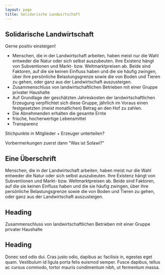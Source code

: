 ```yaml
---
layout: page
title: Solidarische Landwirtschaft
---
```


## Solidarische Landwirtschaft
Gerne positiv einsteigen!

- Menschen, die in der Landwirtschaft arbeiten, haben meist nur die Wahl entweder die Natur oder sich selbst auszubeuten. Ihre Existenz hängt von Subventionen und  Markt- bzw. Weltmarktpreisen ab. Beide sind Faktoren, auf die sie keinen Einfluss haben und die sie häufig zwingen, über ihre persönliche Belastungsgrenze sowie die von Boden und Tieren zu gehen, oder ganz aus der Landwirtschaft auszusteigen.
-  Zusammenschluss von landwirtschaftlichen Betrieben mit einer Gruppe privater Haushalte
- Auf Grundlage der geschätzten Jahreskosten der landwirtschaftlichen Erzeugung verpflichtet sich diese Gruppe, jährlich im Voraus einen festgesetzten (meist monatlichen) Betrag an den Hof zu zahlen. 
- Die Abnehmenden erhalten die gesamte Ernte
- frische, hocherwertige Lebensmittel
- Transparenz

Stichpunkte in Mitglieder + Erzeuger unterteilen?

Vorbermerkungen zuerst
dann "Was ist Solawi?"

<div class="row">
  <div class="col-lg-4">
    <h2>Eine Überschrift</h2>
    <p>Menschen, die in der Landwirtschaft arbeiten, haben meist nur die Wahl entweder die Natur oder sich selbst auszubeuten. Ihre Existenz hängt von Subventionen und  Markt- bzw. Weltmarktpreisen ab. Beide sind Faktoren, auf die sie keinen Einfluss haben und die sie häufig zwingen, über ihre persönliche Belastungsgrenze sowie die von Boden und Tieren zu gehen, oder ganz aus der Landwirtschaft auszusteigen.</p>
  </div>
  <div class="col-lg-4">
    <h2>Heading</h2>
    <p>Zusammenschluss von landwirtschaftlichen Betrieben mit einer Gruppe privater Haushalte</p>
  </div>
  <div class="col-lg-4">
    <h2>Heading</h2>
    <p>Donec sed odio dui. Cras justo odio, dapibus ac facilisis in, egestas eget quam. Vestibulum id ligula porta felis euismod semper. Fusce dapibus, tellus ac cursus commodo, tortor mauris condimentum nibh, ut fermentum massa.</p>
  </div>
</div>